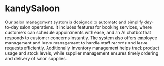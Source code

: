 # kandySaloon
Our  salon management system is designed to automate and simplify day-to-day salon operations. It includes features for booking services, where customers can schedule appointments with ease, and an AI chatbot that responds to customer concerns instantly. The system also offers employee management and leave management to handle staff records and leave requests efficiently. Additionally, inventory management helps track product usage and stock levels, while supplier management ensures timely ordering and delivery of salon supplies.
